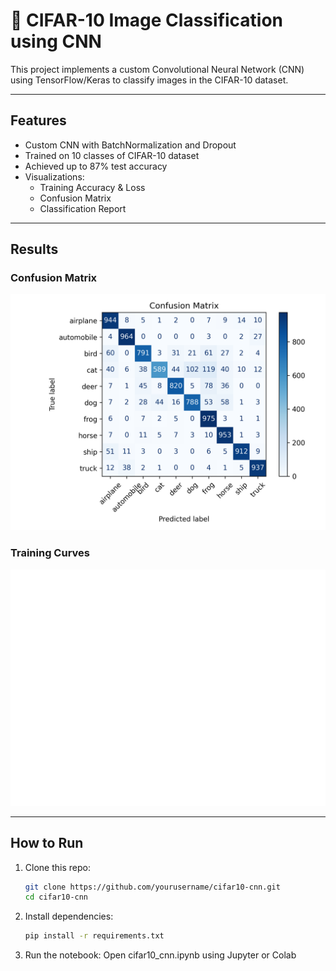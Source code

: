 # 🧠 CIFAR-10 Image Classification using CNN

This project implements a custom Convolutional Neural Network (CNN) using TensorFlow/Keras to classify images in the CIFAR-10 dataset.

---

## Features

- Custom CNN with BatchNormalization and Dropout
- Trained on 10 classes of CIFAR-10 dataset
- Achieved up to 87% test accuracy
- Visualizations:
  - Training Accuracy & Loss
  - Confusion Matrix
  - Classification Report

---

## Results

### Confusion Matrix  
![Confusion Matrix](images/confusion_matrix.png)

### Training Curves  
![Training Metrics](images/training_metrics.png)

---

## How to Run

1. Clone this repo:
   ```bash
   git clone https://github.com/yourusername/cifar10-cnn.git
   cd cifar10-cnn
   
2. Install dependencies:
   ```bash
   pip install -r requirements.txt
3. Run the notebook:
   Open cifar10_cnn.ipynb using Jupyter or Colab
